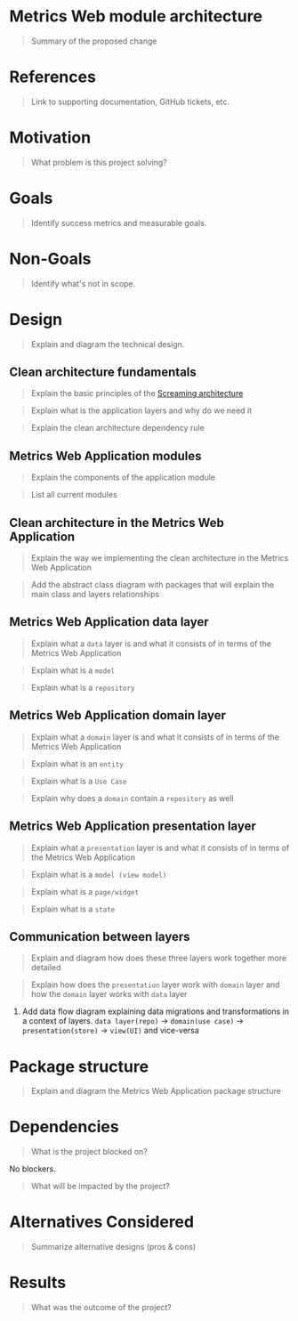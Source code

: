 # Metrics Web module architecture
> Summary of the proposed change

# References
> Link to supporting documentation, GitHub tickets, etc.

# Motivation
> What problem is this project solving?

# Goals
> Identify success metrics and measurable goals.

# Non-Goals
> Identify what's not in scope.

# Design
> Explain and diagram the technical design.

## Clean architecture fundamentals
> Explain the basic principles of the [Screaming architecture](https://blog.cleancoder.com/uncle-bob/2011/09/30/Screaming-Architecture.html)

> Explain what is the application layers and why do we need it

> Explain the clean architecture dependency rule

## Metrics Web Application modules
> Explain the components of the application module

> List all current modules

## Clean architecture in the Metrics Web Application
> Explain the way we implementing the clean architecture in the Metrics Web Application

> Add the abstract class diagram with packages that will explain the main class and layers relationships

## Metrics Web Application data layer
> Explain what a `data` layer is and what it consists of in terms of the Metrics Web Application

> Explain what is a `model`

> Explain what is a `repository`

## Metrics Web Application domain layer
> Explain what a `domain` layer is and what it consists of in terms of the Metrics Web Application

> Explain what is an `entity`

> Explain what is a `Use Case`

> Explain why does a `domain` contain a `repository` as well

## Metrics Web Application presentation layer
> Explain what a `presentation` layer is and what it consists of in terms of the Metrics Web Application

> Explain what is a `model (view model)`

> Explain what is a `page/widget`

> Explain what is a `state`

## Communication between layers
> Explain and diagram how does these three layers work together more detailed

> Explain how does the `presentation` layer work with `domain` layer and how the `domain` layer works with `data` layer

1. Add data flow diagram explaining data migrations and transformations in a context of layers. 
    `data layer(repo)` -> `domain(use case)` -> `presentation(store)` -> `view(UI)` and vice-versa

# Package structure
> Explain and diagram the Metrics Web Application package structure

# Dependencies
> What is the project blocked on?

No blockers.

> What will be impacted by the project?

# Alternatives Considered
> Summarize alternative designs (pros & cons)

# Results
> What was the outcome of the project?
